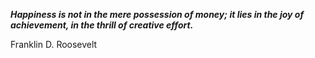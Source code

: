 _**Happiness is not in the mere possession of money; it lies in the joy of achievement, in the thrill of creative effort.**_

Franklin D. Roosevelt